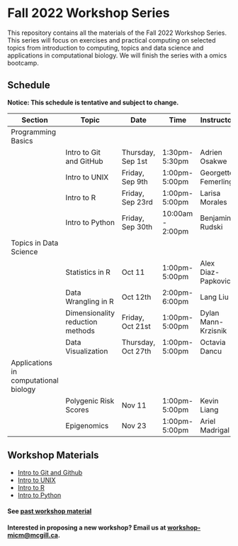 # Fall 2022 Workshop Series

This repository contains all the materials of the Fall 2022 Workshop Series. 
This series will focus on exercises and practical computing on selected topics from introduction to computing, topics and data science and applications in computational biology. We will finish the series with a omics bootcamp.

## Schedule

**Notice: This schedule is tentative and subject to change.**

|Section | Topic | Date | Time | Instructor | Format | Registration |
|-----| ------| ---- | ----- | ---------- | -------- | ------- |
| Programming Basics | | | | | |  |  |
|| Intro to Git and GitHub| Thursday, Sep 1st | 1:30pm-5:30pm | Adrien Osakwe| online | Closed |
|| Intro to UNIX | Friday, Sep 9th | 1:00pm-5:00pm | Georgette Femerling | online | [Closed](https://forms.gle/TcChp9G242EB7eF58) |
|| Intro to R | Friday, Sep 23rd | 1:00pm-5:00pm | Larisa Morales | online | [Closed](https://forms.gle/4X5iUTMrQBEoHDZg9) |
|| Intro to Python | Friday, Sep 30th | 10:00am - 2:00pm | Benjamin Rudski | online | [Closed](https://forms.gle/4gX1jJ1Lr3v5Ct3K7) |
| Topics in Data Science | | | | |  |  |
|| Statistics in R |  Oct 11 | 1:00pm-5:00pm  | Alex Diaz-Papkovich‬ | In-person | [Open](https://forms.gle/S99aHcEuXsfQEY5n7) |
|| Data Wrangling in R | Oct 12th | 2:00pm-6:00pm  | Lang Liu | In-person | [Open](https://forms.gle/gSbGL5voG23fuaGW9) |
||Dimensionality reduction methods | Friday, Oct 21st | 1:00pm-5:00pm | Dylan Mann-Krzisnik | In-person | Closed |
||Data Visualization | Thursday, Oct 27th | 1:00pm-5:00pm | Octavia Dancu | Online | Closed |
| Applications in computational biology | | | | | |  |  |
|| Polygenic Risk Scores | Nov 11 | 1:00pm-5:00pm | Kevin Liang	| Online | Closed | 
|| Epigenomics | Nov 23 | 1:00pm-5:00pm | Ariel Madrigal | In-Person | Closed |
## Workshop Materials

* [Intro to Git and Github](https://github.com/McGill-MiCM/MiCM_IntroToGitHub)
* [Intro to UNIX](https://github.com/McGill-MiCM/MiCM_Intro_Unix_Fall2022)
* [Intro to R](https://github.com/McGill-MiCM/micm_IntroRacademic)
* [Intro to Python](https://github.com/McGill-MiCM/micm_intro_to_python_fall_2022)

#### See [past workshop material](https://mcgill-micm.github.io/MicM-Mcgill/)
#### Interested in proposing a new workshop? Email us at workshop-micm@mcgill.ca.
